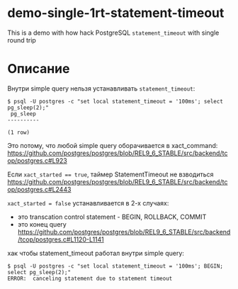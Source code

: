 # demo-single-1rt-statement-timeout
This is a demo with how hack PostgreSQL `statement_timeout` with single round trip

# Описание
Внутри simple query нельзя устанавливать `statement_timeout`:
```
$ psql -U postgres -c "set local statement_timeout = '100ms'; select pg_sleep(2);"
 pg_sleep 
----------
 
(1 row)
```

Это потому, что любой simple query оборачивается в xact_command:
https://github.com/postgres/postgres/blob/REL9_6_STABLE/src/backend/tcop/postgres.c#L923

Если `xact_started == true`, таймер StatementTimeout не взводиться
https://github.com/postgres/postgres/blob/REL9_6_STABLE/src/backend/tcop/postgres.c#L2443

`xact_started = false` устанавливается в 2-х случаях:
- это transcation control statement - BEGIN, ROLLBACK, COMMIT
- это конец query
https://github.com/postgres/postgres/blob/REL9_6_STABLE/src/backend/tcop/postgres.c#L1120-L1141

хак чтобы statement_timeout работал внутри simple query:
```
$ psql -U postgres -c "set local statement_timeout = '100ms'; BEGIN; select pg_sleep(2);"
ERROR:  canceling statement due to statement timeout
```
